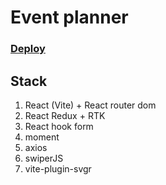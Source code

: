 # Event planner

### [Deploy](https://red-collar-trainee.netlify.app/)

## Stack

1. React (Vite) + React router dom
2. React Redux + RTK
3. React hook form
4. moment
5. axios
6. swiperJS
7. vite-plugin-svgr
